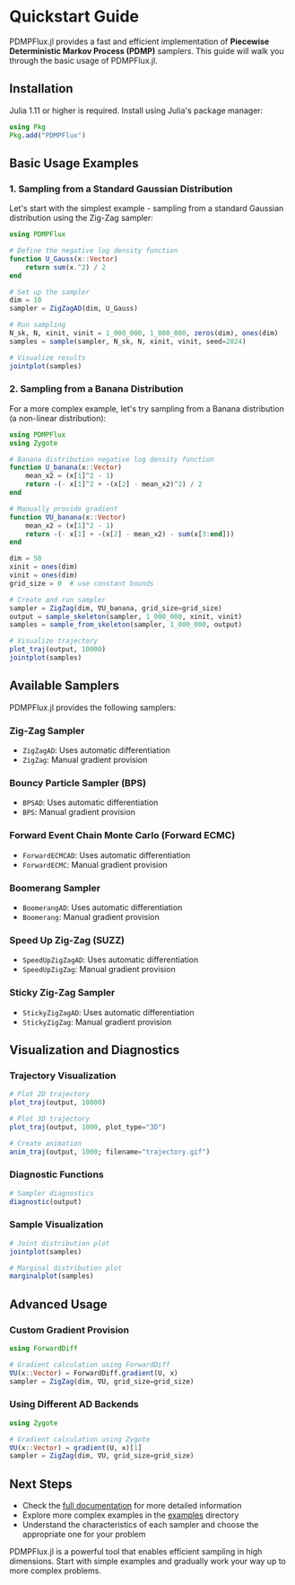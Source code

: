 # Quickstart Guide

PDMPFlux.jl provides a fast and efficient implementation of **Piecewise Deterministic Markov Process (PDMP)** samplers. This guide will walk you through the basic usage of PDMPFlux.jl.

## Installation

Julia 1.11 or higher is required. Install using Julia's package manager:

```julia
using Pkg
Pkg.add("PDMPFlux")
```

## Basic Usage Examples

### 1. Sampling from a Standard Gaussian Distribution

Let's start with the simplest example - sampling from a standard Gaussian distribution using the Zig-Zag sampler:

```julia
using PDMPFlux

# Define the negative log density function
function U_Gauss(x::Vector)
    return sum(x.^2) / 2
end

# Set up the sampler
dim = 10
sampler = ZigZagAD(dim, U_Gauss)

# Run sampling
N_sk, N, xinit, vinit = 1_000_000, 1_000_000, zeros(dim), ones(dim)
samples = sample(sampler, N_sk, N, xinit, vinit, seed=2024)

# Visualize results
jointplot(samples)
```

### 2. Sampling from a Banana Distribution

For a more complex example, let's try sampling from a Banana distribution (a non-linear distribution):

```julia
using PDMPFlux
using Zygote

# Banana distribution negative log density function
function U_banana(x::Vector)
    mean_x2 = (x[1]^2 - 1)
    return -(- x[1]^2 + -(x[2] - mean_x2)^2) / 2
end

# Manually provide gradient
function ∇U_banana(x::Vector)
    mean_x2 = (x[1]^2 - 1)
    return -(- x[1] + -(x[2] - mean_x2) - sum(x[3:end]))
end

dim = 50
xinit = ones(dim)
vinit = ones(dim)
grid_size = 0  # use constant bounds

# Create and run sampler
sampler = ZigZag(dim, ∇U_banana, grid_size=grid_size)
output = sample_skeleton(sampler, 1_000_000, xinit, vinit)
samples = sample_from_skeleton(sampler, 1_000_000, output)

# Visualize trajectory
plot_traj(output, 10000)
jointplot(samples)
```

## Available Samplers

PDMPFlux.jl provides the following samplers:

### Zig-Zag Sampler
- `ZigZagAD`: Uses automatic differentiation
- `ZigZag`: Manual gradient provision

### Bouncy Particle Sampler (BPS)
- `BPSAD`: Uses automatic differentiation
- `BPS`: Manual gradient provision

### Forward Event Chain Monte Carlo (Forward ECMC)
- `ForwardECMCAD`: Uses automatic differentiation
- `ForwardECMC`: Manual gradient provision

### Boomerang Sampler
- `BoomerangAD`: Uses automatic differentiation
- `Boomerang`: Manual gradient provision

### Speed Up Zig-Zag (SUZZ)
- `SpeedUpZigZagAD`: Uses automatic differentiation
- `SpeedUpZigZag`: Manual gradient provision

### Sticky Zig-Zag Sampler
- `StickyZigZagAD`: Uses automatic differentiation
- `StickyZigZag`: Manual gradient provision

## Visualization and Diagnostics

### Trajectory Visualization
```julia
# Plot 2D trajectory
plot_traj(output, 10000)

# Plot 3D trajectory
plot_traj(output, 1000, plot_type="3D")

# Create animation
anim_traj(output, 1000; filename="trajectory.gif")
```

### Diagnostic Functions
```julia
# Sampler diagnostics
diagnostic(output)
```

### Sample Visualization
```julia
# Joint distribution plot
jointplot(samples)

# Marginal distribution plot
marginalplot(samples)
```

## Advanced Usage

### Custom Gradient Provision
```julia
using ForwardDiff

# Gradient calculation using ForwardDiff
∇U(x::Vector) = ForwardDiff.gradient(U, x)
sampler = ZigZag(dim, ∇U, grid_size=grid_size)
```

### Using Different AD Backends
```julia
using Zygote

# Gradient calculation using Zygote
∇U(x::Vector) = gradient(U, x)[1]
sampler = ZigZag(dim, ∇U, grid_size=grid_size)
```

## Next Steps

- Check the [full documentation](../index.md) for more detailed information
- Explore more complex examples in the [examples](https://github.com/162348/162348.github.io/tree/main/posts/2024/Julia/examples) directory
- Understand the characteristics of each sampler and choose the appropriate one for your problem

PDMPFlux.jl is a powerful tool that enables efficient sampling in high dimensions. Start with simple examples and gradually work your way up to more complex problems.
